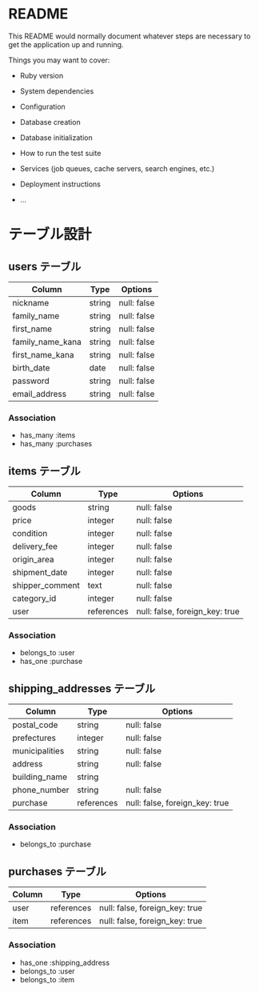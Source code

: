 # README

This README would normally document whatever steps are necessary to get the
application up and running.

Things you may want to cover:

* Ruby version

* System dependencies

* Configuration

* Database creation

* Database initialization

* How to run the test suite

* Services (job queues, cache servers, search engines, etc.)

* Deployment instructions

* ...


# テーブル設計

## users テーブル

| Column            | Type    | Options                        |
| ----------------- | --------| ------------------------------ |
| nickname          | string  | null: false                    |
| family_name       | string  | null: false                    |
| first_name        | string  | null: false                    |
| family_name_kana  | string  | null: false                    |
| first_name_kana   | string  | null: false                    |
| birth_date        | date    | null: false                    |
| password          | string  | null: false                    |
| email_address     | string  | null: false                    |

### Association

- has_many :items
- has_many :purchases

## items テーブル

| Column            | Type        | Options                         |
| ----------------- | ----------- | ------------------------------  |
| goods             | string      | null: false                     |
| price             | integer     | null: false                     |
| condition         | integer     | null: false                     |
| delivery_fee      | integer     | null: false                     |
| origin_area       | integer     | null: false                     |
| shipment_date     | integer     | null: false                     |
| shipper_comment   | text        | null: false                     |
| category_id       | integer     | null: false                     |
| user              | references  | null: false, foreign_key: true |


### Association

- belongs_to :user
- has_one :purchase


## shipping_addresses テーブル

| Column         | Type       | Options                        |
| -------------- | ---------- | ------------------------------ |
| postal_code    | string     | null: false                    |
| prefectures    | integer    | null: false                    |
| municipalities | string     | null: false                    |
| address        | string     | null: false                    |
| building_name  | string     |                                |
| phone_number   | string     | null: false                    |
| purchase       | references | null: false, foreign_key: true |

### Association

- belongs_to :purchase

## purchases テーブル

| Column         | Type       | Options                        |
| -------------- | ---------- | ------------------------------ |
| user           | references | null: false, foreign_key: true |
| item           | references | null: false, foreign_key: true |

### Association

- has_one :shipping_address
- belongs_to :user
- belongs_to :item